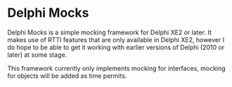 # Delphi Mocks

Delphi Mocks is a simple mocking framework for Delphi XE2 or later. It makes use of RTTI features that are only available in Delphi XE2, however I do hope to be able to get it working with earlier versions of Delphi (2010 or later) at some stage.

This framework currently only implements mocking for interfaces, mocking for objects will be added as time permits. 